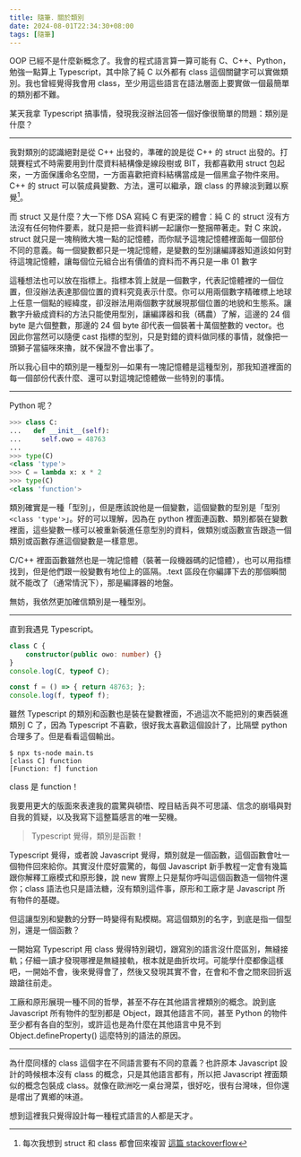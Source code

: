 ```yaml
---
title: 隨筆．關於類別
date: 2024-08-01T22:34:30+08:00
tags: [隨筆]
---
```


OOP 已經不是什麼新概念了。我會的程式語言算一算可能有 C、C++、Python，勉強一點算上 Typescript，其中除了純 C 以外都有 class 這個關鍵字可以實做類別。我也曾經覺得我會用 class，至少用這些語言在語法層面上要實做一個最簡單的類別都不難。

某天我拿 Typescript 搞事情，發現我沒辦法回答一個好像很簡單的問題：類別是什麼？

---

我對類別的認識絕對是從 C++ 出發的，準確的說是從 C++ 的 struct 出發的。打競賽程式不時需要用到什麼資料結構像是線段樹或 BIT，我都喜歡用 struct 包起來，一方面保護命名空間，一方面喜歡把資料結構當成是一個黑盒子物件來用。C++ 的 struct 可以裝成員變數、方法，還可以繼承，跟 class 的界線淡到難以察覺[^1]。

而 struct 又是什麼？大一下修 DSA 寫純 C 有更深的體會：純 C 的 struct 沒有方法沒有任何物件要素，就只是把一些資料綁一起讓你一整捆帶著走。對 C 來說，struct 就只是一塊稍微大塊一點的記憶體，而你賦予這塊記憶體裡面每一個部份不同的意義。每一個變數都只是一塊記憶體，是變數的型別讓編譯器知道該如何對待這塊記憶體，讓每個位元組合出有價值的資料而不再只是一串 01 數字

這種想法也可以放在指標上。指標本質上就是一個數字，代表記憶體裡的一個位置，但沒辦法表達那個位置的資料究竟表示什麼。你可以用兩個數字精確標上地球上任意一個點的經緯度，卻沒辦法用兩個數字就展現那個位置的地貌和生態系。讓數字升級成資料的方法只能使用型別，讓編譯器和我（碼農）了解，這邊的 24 個 byte 是六個整數，那邊的 24 個 byte 卻代表一個裝著十萬個整數的 vector。也因此你當然可以隨便 cast 指標的型別，只是對錯的資料做同樣的事情，就像把一頭獅子當貓咪來擼，就不保證不會出事了。

所以我心目中的類別是一種型別—如果有一塊記憶體是這種型別，那我知道裡面的每一個部份代表什麼、還可以對這塊記憶體做一些特別的事情。

---

Python 呢？

```python
>>> class C:
...   def __init__(self):
...     self.owo = 48763
... 
>>> type(C)
<class 'type'>
>>> C = lambda x: x * 2
>>> type(C)
<class 'function'>
```

類別確實是一種「型別」，但是應該說他是一個變數，這個變數的型別是「型別 `<class 'type'>`」。好的可以理解，因為在 python 裡面連函數、類別都裝在變數裡面，這些變數一樣可以被重新裝進任意型別的資料，做類別或函數宣告跟造一個類別或函數存進這個變數是一樣意思。

C/C++ 裡面函數雖然也是一塊記憶體（裝著一段機器碼的記憶體），也可以用指標找到，但是他們跟一般變數有地位上的區隔。.text 區段在你編譯下去的那個瞬間就不能改了（通常情況下），那是編譯器的地盤。

無妨，我依然更加確信類別是一種型別。

---

直到我遇見 Typescript。

```ts
class C {
    constructor(public owo: number) {}
}
console.log(C, typeof C);

const f = () => { return 48763; };
console.log(f, typeof f);
```

雖然 Typescript 的類別和函數也是裝在變數裡面，不過這次不能把別的東西裝進類別 C 了，因為 Typescript 不喜歡，很好我太喜歡這個設計了，比隔壁 python 合理多了。但是看看這個輸出。

```text
$ npx ts-node main.ts
[class C] function
[Function: f] function
```

class 是 function！

我要用更大的版面來表達我的震驚與頓悟、瞠目結舌與不可思議、信念的崩塌與對自我的質疑，以及我寫下這整篇感言的唯一契機。

> Typescript 覺得，類別是函數！

Typescript 覺得，或者說 Javascript 覺得，類別就是一個函數，這個函數會吐一個物件回來給你。其實沒什麼好震驚的，每個 Javascript 新手教程一定會有幾篇跟你解釋工廠模式和原形鍊，說 new 實際上只是幫你呼叫這個函數造一個物件還你；class 語法也只是語法糖，沒有類別這件事，原形和工廠才是 Javascript 所有物件的基礎。

但這讓型別和變數的分野一時變得有點模糊。寫這個類別的名字，到底是指一個型別，還是一個函數？

一開始寫 Typescript 用 class 覺得特別親切，跟寫別的語言沒什麼區別，無縫接軌；仔細一讀才發現哪裡是無縫接軌，根本就是曲折坎坷。可能學什麼都像這樣吧，一開始不會，後來覺得會了，然後又發現其實不會，在會和不會之間來回折返踉蹌往前走。

工廠和原形展現一種不同的哲學，甚至不存在其他語言裡類別的概念。說到底 Javascript 所有物件的型別都是 Object，跟其他語言不同，甚至 Python 的物件至少都有各自的型別，或許這也是為什麼在其他語言中見不到 Object.defineProperty() 這麼特別的語法的原因。

---

為什麼同樣的 class 這個字在不同語言要有不同的意義？也許原本 Javascript 設計的時候根本沒有 class 的概念，只是其他語言都有，所以把 Javascript 裡面類似的概念包裝成 class。就像在歐洲吃一桌台灣菜，很好吃，很有台灣味，但你還是嚐出了異鄉的味道。

想到這裡我只覺得設計每一種程式語言的人都是天才。



[^1]: 每次我想到 struct 和 class 都會回來複習 [這篇 stackoverflow](https://stackoverflow.com/questions/54585/when-should-you-use-a-class-vs-a-struct-in-c)
